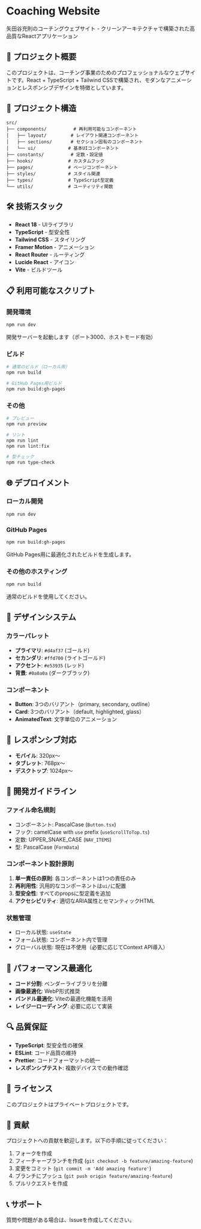 # Coaching Website

矢田谷充則のコーチングウェブサイト - クリーンアーキテクチャで構築された高品質なReactアプリケーション

## 🚀 プロジェクト概要

このプロジェクトは、コーチング事業のためのプロフェッショナルなウェブサイトです。React + TypeScript + Tailwind CSSで構築され、モダンなアニメーションとレスポンシブデザインを特徴としています。

## 📁 プロジェクト構造

```
src/
├── components/          # 再利用可能なコンポーネント
│   ├── layout/         # レイアウト関連コンポーネント
│   ├── sections/       # セクション固有のコンポーネント
│   └── ui/            # 基本UIコンポーネント
├── constants/          # 定数・設定値
├── hooks/             # カスタムフック
├── pages/             # ページコンポーネント
├── styles/            # スタイル関連
├── types/             # TypeScript型定義
└── utils/             # ユーティリティ関数
```

## 🛠️ 技術スタック

- **React 18** - UIライブラリ
- **TypeScript** - 型安全性
- **Tailwind CSS** - スタイリング
- **Framer Motion** - アニメーション
- **React Router** - ルーティング
- **Lucide React** - アイコン
- **Vite** - ビルドツール

## 📋 利用可能なスクリプト

### 開発環境

```bash
npm run dev
```
開発サーバーを起動します（ポート3000、ホストモード有効）

### ビルド

```bash
# 通常のビルド（ローカル用）
npm run build

# GitHub Pages用ビルド
npm run build:gh-pages
```

### その他

```bash
# プレビュー
npm run preview

# リント
npm run lint
npm run lint:fix

# 型チェック
npm run type-check
```

## 🌐 デプロイメント

### ローカル開発
```bash
npm run dev
```

### GitHub Pages
```bash
npm run build:gh-pages
```
GitHub Pages用に最適化されたビルドを生成します。

### その他のホスティング
```bash
npm run build
```
通常のビルドを使用してください。

## 🎨 デザインシステム

### カラーパレット
- **プライマリ**: `#d4af37` (ゴールド)
- **セカンダリ**: `#ffd700` (ライトゴールド)
- **アクセント**: `#e53935` (レッド)
- **背景**: `#0a0a0a` (ダークブラック)

### コンポーネント
- **Button**: 3つのバリアント（primary, secondary, outline）
- **Card**: 3つのバリアント（default, highlighted, glass）
- **AnimatedText**: 文字単位のアニメーション

## 📱 レスポンシブ対応

- **モバイル**: 320px〜
- **タブレット**: 768px〜
- **デスクトップ**: 1024px〜

## 🔧 開発ガイドライン

### ファイル命名規則
- コンポーネント: PascalCase (`Button.tsx`)
- フック: camelCase with `use` prefix (`useScrollToTop.ts`)
- 定数: UPPER_SNAKE_CASE (`NAV_ITEMS`)
- 型: PascalCase (`FormData`)

### コンポーネント設計原則
1. **単一責任の原則**: 各コンポーネントは1つの責任のみ
2. **再利用性**: 汎用的なコンポーネントは`ui/`に配置
3. **型安全性**: すべてのpropsに型定義を追加
4. **アクセシビリティ**: 適切なARIA属性とセマンティックHTML

### 状態管理
- ローカル状態: `useState`
- フォーム状態: コンポーネント内で管理
- グローバル状態: 現在は不使用（必要に応じてContext API導入）

## 🚀 パフォーマンス最適化

- **コード分割**: ベンダーライブラリを分離
- **画像最適化**: WebP形式推奨
- **バンドル最適化**: Viteの最適化機能を活用
- **レイジーローディング**: 必要に応じて実装

## 🔍 品質保証

- **TypeScript**: 型安全性の確保
- **ESLint**: コード品質の維持
- **Prettier**: コードフォーマットの統一
- **レスポンシブテスト**: 複数デバイスでの動作確認

## 📄 ライセンス

このプロジェクトはプライベートプロジェクトです。

## 👥 貢献

プロジェクトへの貢献を歓迎します。以下の手順に従ってください：

1. フォークを作成
2. フィーチャーブランチを作成 (`git checkout -b feature/amazing-feature`)
3. 変更をコミット (`git commit -m 'Add amazing feature'`)
4. ブランチにプッシュ (`git push origin feature/amazing-feature`)
5. プルリクエストを作成

## 📞 サポート

質問や問題がある場合は、Issueを作成してください。